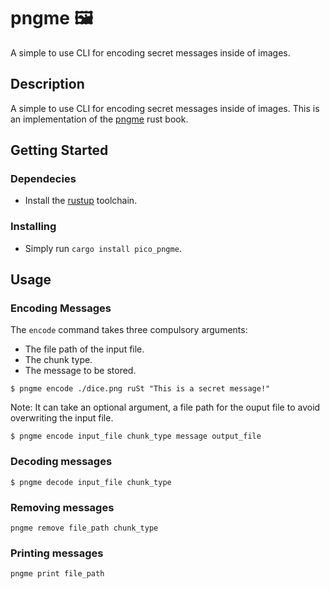 # pngme 🖼️

A simple  to use CLI for  encoding secret messages inside of images.

## Description 

A simple  to use CLI for  encoding secret messages inside of images.
This is an implementation of the [pngme](https://picklenerd.github.io/pngme_book/) rust book.


## Getting Started

### Dependecies
- Install the [rustup](https://rustup.rs/) toolchain.


### Installing
- Simply run `cargo install pico_pngme`.


## Usage 


### Encoding Messages

The `encode` command takes three compulsory arguments:

- The file path of the input file.
- The chunk type.
- The message to be stored.

```
$ pngme encode ./dice.png ruSt "This is a secret message!"
```

Note: It can take an optional argument, a file path for the ouput file to avoid overwriting the input file.
```
$ pngme encode input_file chunk_type message output_file
```


### Decoding messages
```
$ pngme decode input_file chunk_type
```

### Removing messages
```
pngme remove file_path chunk_type
```

### Printing messages
```
pngme print file_path
```